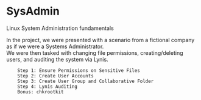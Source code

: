 # SysAdmin
Linux System Administration fundamentals

In the project, we were presented with a scenario from a fictional company as if we were a Systems Administrator.  
We were then tasked with changing file permissions, creating/deleting users, and auditing the system via Lynis.

        Step 1: Ensure Permissions on Sensitive Files
        Step 2: Create User Accounts
        Step 3: Create User Group and Collaborative Folder
        Step 4: Lynis Auditing
        Bonus: chkrootkit
